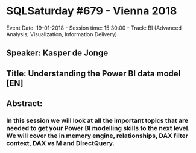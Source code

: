 # SQLSaturday #679 - Vienna 2018
Event Date: 19-01-2018 - Session time: 15:30:00 - Track: BI (Advanced Analysis, Visualization, Information Delivery)
## Speaker: Kasper de Jonge
## Title: Understanding the Power BI data model [EN]
## Abstract:
### In this session we will look at all the important topics that are needed to get your Power BI modelling skills to the next level. We will cover the in memory engine, relationships, DAX filter context, DAX vs M and DirectQuery.
